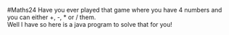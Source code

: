 #Maths24
Have you ever played that game where you have 4 numbers and you can either +, -, * or / them.  
Well I have so here is a java program to solve that for you!